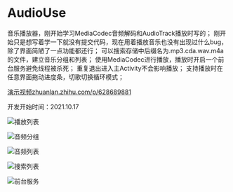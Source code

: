 # AudioUse
音乐播放器，刚开始学习MediaCodec音频解码和AudioTrack播放时写的；
刚开始只是想写着学一下就没有提交代码，现在用着播放音乐也没有出现过什么bug，除了界面简陋了一点功能都还行；
可以搜索存储中后缀名为.mp3.cda.wav.m4a的文件，建立音乐分组和列表；
使用MediaCodec进行播放，播放时开启一个前台服务避免线程被杀死；
重复退出进入主Activity不会影响播放；
支持播放时在任意界面拖动进度条，切歌切换循环模式；

[演示视频zhuanlan.zhihu.com/p/628689881](https://zhuanlan.zhihu.com/p/628689881)

开发开始时间：2021.10.17

![播放列表](images/%E6%92%AD%E6%94%BE%E5%88%97%E8%A1%A8.jpg)

![音频分组](images/%E9%9F%B3%E9%A2%91%E5%88%86%E7%BB%84.jpg)

![音频列表](images/%E9%9F%B3%E9%A2%91%E5%88%97%E8%A1%A8.jpg)

![搜索列表](images/%E6%90%9C%E7%B4%A2%E5%88%97%E8%A1%A8.jpg)

![前台服务](images/%E5%89%8D%E5%8F%B0%E6%9C%8D%E5%8A%A1.jpg)